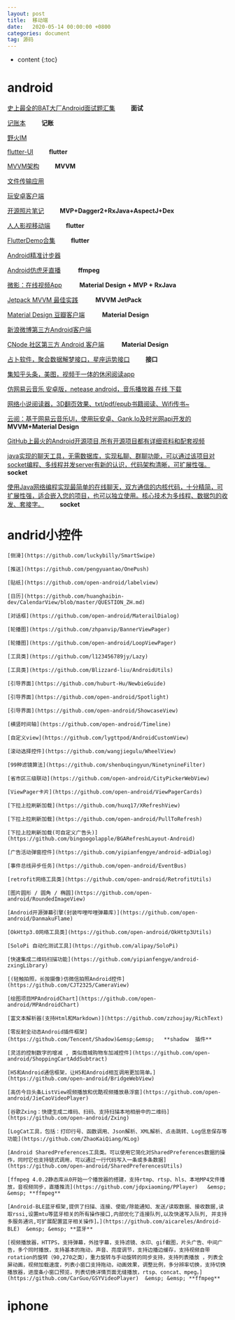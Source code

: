 ```yaml
---
layout: post
title:  移动端
date:   2020-05-14 00:00:00 +0800
categories: document
tag: 源码
---
```


* content
{:toc}


android			
====================================
[史上最全的BAT大厂Android面试题汇集](https://github.com/AweiLoveAndroid/CommonDevKnowledge)&emsp; &emsp; **面试**

[记账本](https://github.com/coderpage/Mine)&emsp; &emsp; **记账**

[野火IM](https://github.com/wildfirechat/android-chat)

[flutter-UI](https://github.com/mitesh77/Best-Flutter-UI-Templates)&emsp; &emsp; **flutter**

[MVVM架构](https://github.com/goldze/MVVMHabit)&emsp; &emsp; **MVVM**

[文件传输应用](https://github.com/mayubao/KuaiChuan)

[玩安卓客户端](https://github.com/JsonChao/Awesome-WanAndroid)

[开源照片笔记](https://github.com/yydcdut/PhotoNoter)&emsp; &emsp; **MVP+Dagger2+RxJava+AspectJ+Dex**  	

[人人影视移动端](https://github.com/popeyelau/Flutter_YYeTs)&emsp; &emsp; **flutter**

[FlutterDemo合集](https://github.com/OpenFlutter/Flutter-Notebook)&emsp; &emsp; **flutter**

[Android精准计步器](https://github.com/linglongxin24/DylanStepCount)

[Android仿虎牙直播](https://github.com/gkj17/ZQPlayer)                               &emsp; &emsp; **ffmpeg** 							
                                                                                     
[微影：在线视频App](https://github.com/GeekGhost/Ghost)                              &emsp; &emsp; **Material Design + MVP + RxJava**   	
                                                                                     
[Jetpack MVVM  最佳实践](https://github.com/KunMinX/Jetpack-MVVM-Best-Practice)      &emsp; &emsp; **MVVM JetPack**   						
                                                                                     
[Material Design 豆瓣客户端](https://github.com/zhanghai/Douya)                      &emsp; &emsp; **Material Design**    					

[新浪微博第三方Android客户端](https://github.com/wangdan/AisenWeiBo)

[CNode 社区第三方 Android 客户端](https://github.com/TakWolf/CNode-Material-Design) &emsp; &emsp; **Material Design**

[占卜软件，聚合数据解梦接口，星座运势接口](https://github.com/TracyYing1993/Divination)&emsp; &emsp; **接口**

[集知乎头条，美图，视频于一体的休闲阅读app](https://github.com/homcin/Tuikan)

[仿网易云音乐 安卓版，netease android，音乐播放器 在线 下载](https://github.com/aa112901/remusic)

[网络小说阅读器，3D翻页效果、txt/pdf/epub书籍阅读、Wifi传书~](https://github.com/smuyyh/BookReader)


[云阅：基于网易云音乐UI，使用玩安卓、Gank.Io及时光网api开发的](https://github.com/youlookwhat/CloudReader)&emsp; &emsp; **MVVM+Material Design**  			

[GitHub上最火的Android开源项目,所有开源项目都有详细资料和配套视频](https://github.com/open-android/Android)

[java实现的聊天工具，无需数据库，实现私聊、群聊功能，可以通过该项目对socket编程、多线程并发server有新的认识，代码架构清晰，可扩展性强。](https://github.com/richieli/ICQ)&emsp; &emsp; **socket**

[使用Java网络编程实现最简单的在线聊天，双方通信的内核代码，十分精简，可扩展性强，适合嵌入您的项目，也可以独立使用。核心技术为多线程、数据包的收发、套接字。](https://github.com/MarsOu1998/LiveChat-CoreCode)&emsp; &emsp; **socket**

andrid小控件			
====================================

	[侧滑](https://github.com/luckybilly/SmartSwipe)
	
	[推送](https://github.com/pengyuantao/OnePush)
	
	[贴纸](https://github.com/open-android/labelview)
	
	[日历](https://github.com/huanghaibin-dev/CalendarView/blob/master/QUESTION_ZH.md)
	
	[对话框](https://github.com/open-android/MaterailDialog)
	
	[轮播图](https://github.com/zhpanvip/BannerViewPager)
	
	[轮播图](https://github.com/open-android/LoopViewPager)
	
	[工具类](https://github.com/l123456789jy/Lazy)
	
	[工具类](https://github.com/Blizzard-liu/AndroidUtils)
	
	[引导界面](https://github.com/huburt-Hu/NewbieGuide)
	
	[引导界面](https://github.com/open-android/Spotlight)
	
	[引导界面](https://github.com/open-android/ShowcaseView)
	
	[横竖时间轴](https://github.com/open-android/Timeline)
	
	[自定义view](https://github.com/lygttpod/AndroidCustomView)
	
	[滚动选择控件](https://github.com/wangjiegulu/WheelView)
	
	[99种滤镜算法](https://github.com/shenbuqingyun/NinetynineFilter)
	
	[省市区三级联动](https://github.com/open-android/CityPickerWebView)
	
	[ViewPager卡片](https://github.com/open-android/ViewPagerCards)
	
	[下拉上拉刷新加载](https://github.com/huxq17/XRefreshView)
	
	[下拉上拉刷新加载](https://github.com/open-android/PullToRefresh)
	
	[下拉上拉刷新加载(可自定义广告头)](https://github.com/bingoogolapple/BGARefreshLayout-Android)
	
	[广告活动弹窗控件](https://github.com/yipianfengye/android-adDialog)
	
	[事件总线异步任务](https://github.com/open-android/EventBus)
	
	[retrofit网络工具类](https://github.com/open-android/RetrofitUtils)
	
	[图片圆形 / 圆角 / 椭圆](https://github.com/open-android/RoundedImageView)
	
	[Android开源弹幕引擎(封装哔哩哔哩弹幕库)](https://github.com/open-android/DanmakuFlame)
	
	[OkHttp3.0网络工具类](https://github.com/open-android/OkHttp3Utils)
	
	[SoloPi 自动化测试工具](https://github.com/alipay/SoloPi)
	
	[快速集成二维码扫描功能](https://github.com/yipianfengye/android-zxingLibrary)
	
	[(轻触拍照，长按摄像)仿微信拍照Android控件](https://github.com/CJT2325/CameraView)
	
	[绘图项目MPAndroidChart](https://github.com/open-android/MPAndroidChart)
	
	[富文本解析器(支持Html和Markdown)](https://github.com/zzhoujay/RichText)
	
	[零反射全动态Android插件框架](https://github.com/Tencent/Shadow)&emsp;&emsp;   **shadow  插件**
	
	[灵活的控制数字的增减 , 类似商城购物车加减控件](https://github.com/open-android/ShoppingCartAddSubtract)
	
	[H5和Android通信框架，让H5和Android相互调用更加简单。](https://github.com/open-android/BridgeWebView)
	
	[高仿今日头条ListView视频播放和优酷视频播放悬浮窗](https://github.com/open-android/JieCaoVideoPlayer)
	
	[谷歌Zxing：快捷生成二维码、扫码、支持扫描本地相册中的二维码](https://github.com/open-android/Zxing)
	
	[LogCat工具，包括：打印行号、函数调用、Json解析、XML解析、点击跳转、Log信息保存等功能](https://github.com/ZhaoKaiQiang/KLog)
	
	[Android SharedPreferences工具类。可以使用它简化对SharedPreferences数据的操作，同时它也支持链式调用，可以通过一行代码写入一条或多条数据](https://github.com/open-android/SharedPreferencesUtils)
	
	[ffmpeg 4.0.2静态库从0开始一个播放器的搭建，支持rtmp、rtsp、hls、本地MP4文件播放，音视频同步，直播推流](https://github.com/jdpxiaoming/PPlayer)   &emsp; &emsp; **ffmpeg**
	
	[Android-BLE蓝牙框架,提供了扫描、连接、使能/除能通知、发送/读取数据、接收数据,读取rssi,设置mtu等蓝牙相关的所有操作接口,内部优化了连接队列,以及快速写入队列, 并支持多服务通讯,可扩展配置蓝牙相关操作]。](https://github.com/aicareles/Android-BLE)  &emsp; &emsp; **蓝牙**
	
	[视频播放器，HTTPS，支持弹幕，外挂字幕，支持滤镜、水印、gif截图，片头广告、中间广告，多个同时播放，支持基本的拖动，声音、亮度调节，支持边播边缓存，支持视频自带rotation的旋转（90,270之类），重力旋转与手动旋转的同步支持，支持列表播放 ，列表全屏动画，视频加载速度，列表小窗口支持拖动，动画效果，调整比例，多分辨率切换，支持切换播放器，进度条小窗口预览，列表切换详情页面无缝播放，rtsp、concat、mpeg。](https://github.com/CarGuo/GSYVideoPlayer)  &emsp; &emsp; **ffmpeg**


iphone			
====================================
